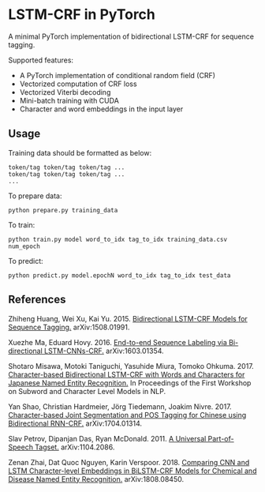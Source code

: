 # LSTM-CRF in PyTorch

A minimal PyTorch implementation of bidirectional LSTM-CRF for sequence tagging.

Supported features:
- A PyTorch implementation of conditional random field (CRF)
- Vectorized computation of CRF loss
- Vectorized Viterbi decoding
- Mini-batch training with CUDA
- Character and word embeddings in the input layer

## Usage

Training data should be formatted as below:
```
token/tag token/tag token/tag ...
token/tag token/tag token/tag ...
...
```

To prepare data:
```
python prepare.py training_data
```

To train:
```
python train.py model word_to_idx tag_to_idx training_data.csv num_epoch
```

To predict:
```
python predict.py model.epochN word_to_idx tag_to_idx test_data
```

## References

Zhiheng Huang, Wei Xu, Kai Yu. 2015. [Bidirectional LSTM-CRF Models for Sequence Tagging.](https://arxiv.org/abs/1508.01991) arXiv:1508.01991.

Xuezhe Ma, Eduard Hovy. 2016. [End-to-end Sequence Labeling via Bi-directional LSTM-CNNs-CRF.](https://arxiv.org/abs/1603.01354) arXiv:1603.01354.

Shotaro Misawa, Motoki Taniguchi, Yasuhide Miura, Tomoko Ohkuma. 2017. [Character-based Bidirectional LSTM-CRF with Words and Characters for Japanese Named Entity Recognition.](http://www.aclweb.org/anthology/W17-4114) In Proceedings of the First Workshop on Subword and Character Level Models in NLP.

Yan Shao, Christian Hardmeier, Jörg Tiedemann, Joakim Nivre. 2017. [Character-based Joint Segmentation and POS Tagging for Chinese using Bidirectional RNN-CRF.](https://arxiv.org/abs/1704.01314) arXiv:1704.01314.

Slav Petrov, Dipanjan Das, Ryan McDonald. 2011. [A Universal Part-of-Speech Tagset.](https://arxiv.org/abs/1104.2086) arXiv:1104.2086.

Zenan Zhai, Dat Quoc Nguyen, Karin Verspoor. 2018. [Comparing CNN and LSTM Character-level Embeddings in BiLSTM-CRF Models for Chemical and Disease Named Entity Recognition.](https://arxiv.org/abs/1808.08450) arXiv:1808.08450.
